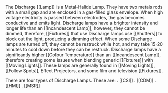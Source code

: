 The Discharge [[Lamp]] is a Metal-Halide Lamp. They have two metals rods with a small gap and are enclosed in a gas-filled glass envelope. When high voltage electricity is passed between electrodes, the gas becomes conductive and emits light. Discharge lamps have a brighter intensity and longer life than an [[Incandescent Lamp]], however, they cannot be dimmed, therefore, [[Fixtures]] that use Discharge lamps use [[Shutters]] to block out the light, producing a dimming effect. When some Discharge lamps are turned off, they cannot be restruck while hot, and may take 15-20 minutes to cool down before they can be restruck. Discharge lamps have a significantly higher [[Colour Temperature]] than an [[Incandescent Lamp]], therefore creating some issues when blending generic [[Fixtures]] with [[Moving Lights]]. These lamps are generally found in [[Moving Lights]], [[Follow Spots]], Effect Projectors, and some film and television [[Fixtures]]. 

There are four types of Discharge Lamps. These are:
 . [[CSI]]
 . [[CDM]]
 . [[HMI]]
 . [[MSR]] 